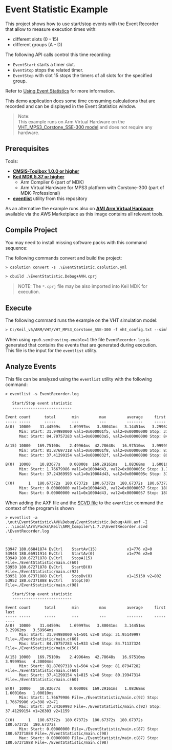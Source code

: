 # Event Statistic Example 

This project shows how to use start/stop events with the Event Recorder that allow to measure execution times with:
-  different slots (0 - 15)
-  different groups (A - D)
  
The following API calls control this time recording:
- `EventStart` starts a timer slot.
- `EventStop` stops the related timer.  
- `EventStop` with slot 15 stops the timers of all slots for the specified group.

Refer to [Using Event Statistics](https://arm-software.github.io/CMSIS-View/main/ev_stat.html#es_use) for more information.

This demo application does some time consuming calculations that are recorded
and can be displayed in the Event Statistics window.  

>Note:  
This example runs on Arm Virtual Hardware on the [VHT_MPS3_Corstone_SSE-300 model](https://arm-software.github.io/AVH/main/simulation/html/Using.html) and does not require any hardware.  

## Prerequisites

Tools:

- [**CMSIS-Toolbox 1.0.0 or higher**](https://github.com/Open-CMSIS-Pack/cmsis-toolbox)
- [**Keil MDK 5.37 or higher**](https://www.keil.com/mdk5)
  - Arm Compiler 6 (part of MDK)
  - Arm Virtual Hardware for MPS3 platform with Corstone-300 (part of MDK-Professional)
- [**eventlist**](https://github.com/ARM-software/CMSIS-View/releases/latest) utility from this repository

As an alternative the example runs also on [**AMI Arm Virtual Hardware**](https://aws.amazon.com/marketplace/search/results?searchTerms=Arm+Virtual+Hardware) available via the AWS Marketplace as this image contains all relevant tools.

## Compile Project

You may need to install missing software packs with this command sequence:

The following commands convert and build the project:

```txt
> csolution convert -s .\EventStatistic.csolution.yml

> cbuild .\EventStatistic.Debug+AVH.cprj
```

> NOTE: The `*.cprj` file may be also imported into Keil MDK for execution.

## Execute

The following command runs the example on the VHT simulation model:

```txt
> C:/Keil_v5/ARM/VHT/VHT_MPS3_Corstone_SSE-300 -f vht_config.txt --simlimit=60 -C cpu0.semihosting-enable=1 -a ./out/EventStatistic/AVH/Debug/EventStatistic.Debug+AVH.axf
```
When using `cpu0.semihosting-enable=1` the file `EventRecorder.log` is generated that contains the events that are generated during execution. This file is the input for the `eventlist` utility.

## Analyze Events

This file can be analyzed using the `eventlist` utility with the following command:

```txt
> eventlist -s EventRecorder.log

   Start/Stop event statistic
   --------------------------

Event count      total       min         max         average     first       last
----- -----      -----       ---         ---         -------     -----       ----
A(0)  10000    31.44509s    1.69997ms   3.80041ms   3.14451ms   3.29962ms   3.59964ms
      Min: Start: 31.94980000 val1=0x000001f5, val2=0x00000000 Stop: 31.95149997 val1=0x10004d43, val2=0x0000003c
      Max: Start: 84.70757283 val1=0x000003a5, val2=0x00000000 Stop: 84.71137324 val1=0x10004d43, val2=0x00000038

A(15) 10000   169.75100s    2.49964ms  42.78648s   16.97510ms   3.99995ms   4.30004ms
      Min: Start: 81.87697318 val1=0x000001f8, val2=0x00000000 Stop: 81.87947282 val1=0x10004d43, val2=0x0000003c
      Max: Start: 37.41299154 val1=0x0000032f, val2=0x00000000 Stop: 80.19947314 val1=0x10004d43, val2=0x0000003c

B(0)  10000    10.83677s    0.00000s  169.29161ms   1.08368ms   1.60016ms   1.00010ms
      Min: Start: 1.76679986 val1=0x10004d43, val2=0x0000005c Stop: 1.76679986 val1=0x0000018e, val2=0x00000047
      Max: Start: 37.24369993 val1=0x10004d43, val2=0x0000005c Stop: 37.41299154 val1=0x000066bf, val2=0x00000487

C(0)      1   180.67372s  180.67372s  180.67372s  180.67372s  180.67372s  180.67372s
      Min: Start: 0.00000000 val1=0x10004d43, val2=0x00000057 Stop: 180.67371888 val1=0x10004d43, val2=0x00000062
      Max: Start: 0.00000000 val1=0x10004d43, val2=0x00000057 Stop: 180.67371888 val1=0x10004d43, val2=0x00000062
```

When adding the AXF file and the [SCVD file](https://arm-software.github.io/CMSIS-View/main/SCVD_Format.html) to the `eventlist` command the context of the program is shown
```
> eventlist -a .\out\EventStatistic\AVH\Debug\EventStatistic.Debug+AVH.axf -I ...\Local\Arm\Packs\Keil\ARM_Compiler\1.7.2\EventRecorder.scvd .\EventRecorder.log

  :

53947 180.66841874 EvCtrl    StartAv(15)             v1=776 v2=0
53948 180.66911914 EvCtrl    StartAv(0)              v1=776 v2=0
53949 180.67271878 EvCtrl    StopA(15)               File=./EventStatistic/main.c(60)
53950 180.67271878 EvCtrl    StartB(0)               File=./EventStatistic/main.c(92)
53951 180.67371888 EvCtrl    StopBv(0)               v1=15150 v2=802
53952 180.67371888 EvCtrl    StopC(0)                File=./EventStatistic/main.c(98)

   Start/Stop event statistic
   --------------------------

Event count      total       min         max         average     first       last
----- -----      -----       ---         ---         -------     -----       ----
A(0)  10000    31.44509s    1.69997ms   3.80041ms   3.14451ms   3.29962ms   3.59964ms
      Min: Start: 31.94980000 v1=501 v2=0 Stop: 31.95149997 File=./EventStatistic/main.c(60)
      Max: Start: 84.70757283 v1=933 v2=0 Stop: 84.71137324 File=./EventStatistic/main.c(56)

A(15) 10000   169.75100s    2.49964ms  42.78648s   16.97510ms   3.99995ms   4.30004ms
      Min: Start: 81.87697318 v1=504 v2=0 Stop: 81.87947282 File=./EventStatistic/main.c(60)
      Max: Start: 37.41299154 v1=815 v2=0 Stop: 80.19947314 File=./EventStatistic/main.c(60)

B(0)  10000    10.83677s    0.00000s  169.29161ms   1.08368ms   1.60016ms   1.00010ms
      Min: Start: 1.76679986 File=./EventStatistic/main.c(92) Stop: 1.76679986 v1=398 v2=71
      Max: Start: 37.24369993 File=./EventStatistic/main.c(92) Stop: 37.41299154 v1=26303 v2=1159

C(0)      1   180.67372s  180.67372s  180.67372s  180.67372s  180.67372s  180.67372s
      Min: Start: 0.00000000 File=./EventStatistic/main.c(87) Stop: 180.67371888 File=./EventStatistic/main.c(98)
      Max: Start: 0.00000000 File=./EventStatistic/main.c(87) Stop: 180.67371888 File=./EventStatistic/main.c(98)
```



